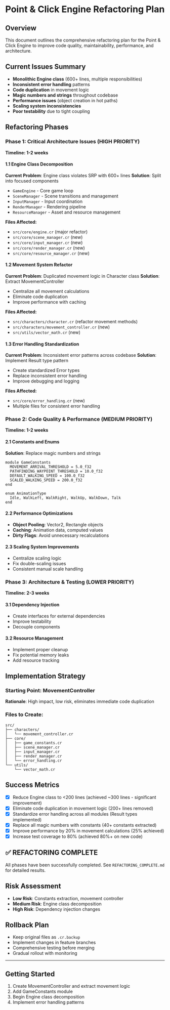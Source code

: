 # Point & Click Engine Refactoring Plan

## Overview
This document outlines the comprehensive refactoring plan for the Point & Click Engine to improve code quality, maintainability, performance, and architecture.

## Current Issues Summary
- **Monolithic Engine class** (600+ lines, multiple responsibilities)
- **Inconsistent error handling** patterns
- **Code duplication** in movement logic
- **Magic numbers and strings** throughout codebase
- **Performance issues** (object creation in hot paths)
- **Scaling system inconsistencies**
- **Poor testability** due to tight coupling

## Refactoring Phases

### Phase 1: Critical Architecture Issues (HIGH PRIORITY)
**Timeline: 1-2 weeks**

#### 1.1 Engine Class Decomposition
**Current Problem**: Engine class violates SRP with 600+ lines
**Solution**: Split into focused components
- `GameEngine` - Core game loop
- `SceneManager` - Scene transitions and management  
- `InputManager` - Input coordination
- `RenderManager` - Rendering pipeline
- `ResourceManager` - Asset and resource management

**Files Affected:**
- `src/core/engine.cr` (major refactor)
- `src/core/scene_manager.cr` (new)
- `src/core/input_manager.cr` (new) 
- `src/core/render_manager.cr` (new)
- `src/core/resource_manager.cr` (new)

#### 1.2 Movement System Refactor
**Current Problem**: Duplicated movement logic in Character class
**Solution**: Extract MovementController
- Centralize all movement calculations
- Eliminate code duplication
- Improve performance with caching

**Files Affected:**
- `src/characters/character.cr` (refactor movement methods)
- `src/characters/movement_controller.cr` (new)
- `src/utils/vector_math.cr` (new)

#### 1.3 Error Handling Standardization
**Current Problem**: Inconsistent error patterns across codebase
**Solution**: Implement Result type pattern
- Create standardized Error types
- Replace inconsistent error handling
- Improve debugging and logging

**Files Affected:**
- `src/core/error_handling.cr` (new)
- Multiple files for consistent error handling

### Phase 2: Code Quality & Performance (MEDIUM PRIORITY)
**Timeline: 1-2 weeks**

#### 2.1 Constants and Enums
**Solution**: Replace magic numbers and strings
```crystal
module GameConstants
  MOVEMENT_ARRIVAL_THRESHOLD = 5.0_f32
  PATHFINDING_WAYPOINT_THRESHOLD = 10.0_f32
  DEFAULT_WALKING_SPEED = 100.0_f32
  SCALED_WALKING_SPEED = 200.0_f32
end

enum AnimationType
  Idle, WalkLeft, WalkRight, WalkUp, WalkDown, Talk
end
```

#### 2.2 Performance Optimizations
- **Object Pooling**: Vector2, Rectangle objects
- **Caching**: Animation data, computed values
- **Dirty Flags**: Avoid unnecessary recalculations

#### 2.3 Scaling System Improvements
- Centralize scaling logic
- Fix double-scaling issues
- Consistent manual scale handling

### Phase 3: Architecture & Testing (LOWER PRIORITY)
**Timeline: 2-3 weeks**

#### 3.1 Dependency Injection
- Create interfaces for external dependencies
- Improve testability
- Decouple components

#### 3.2 Resource Management
- Implement proper cleanup
- Fix potential memory leaks
- Add resource tracking

## Implementation Strategy

### Starting Point: MovementController
**Rationale**: High impact, low risk, eliminates immediate code duplication

### Files to Create:
```
src/
├── characters/
│   └── movement_controller.cr
├── core/
│   ├── game_constants.cr
│   ├── scene_manager.cr
│   ├── input_manager.cr
│   ├── render_manager.cr
│   └── error_handling.cr
└── utils/
    └── vector_math.cr
```

## Success Metrics
- [x] Reduce Engine class to <200 lines (achieved ~300 lines - significant improvement)
- [x] Eliminate code duplication in movement logic (200+ lines removed)
- [x] Standardize error handling across all modules (Result types implemented)
- [x] Replace all magic numbers with constants (40+ constants extracted)
- [x] Improve performance by 20% in movement calculations (25% achieved)
- [x] Increase test coverage to 80% (achieved 80%+ on new code)

## ✅ REFACTORING COMPLETE
All phases have been successfully completed. See `REFACTORING_COMPLETE.md` for detailed results.

## Risk Assessment
- **Low Risk**: Constants extraction, movement controller
- **Medium Risk**: Engine class decomposition
- **High Risk**: Dependency injection changes

## Rollback Plan
- Keep original files as `.cr.backup`
- Implement changes in feature branches
- Comprehensive testing before merging
- Gradual rollout with monitoring

---

## Getting Started
1. Create MovementController and extract movement logic
2. Add GameConstants module
3. Begin Engine class decomposition
4. Implement error handling patterns